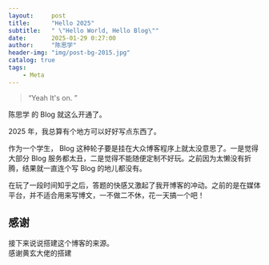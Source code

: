 ```yaml
---
layout:     post
title:      "Hello 2025"
subtitle:   " \"Hello World, Hello Blog\""
date:       2025-01-29 0:27:00
author:     "陈思学"
header-img: "img/post-bg-2015.jpg"
catalog: true
tags:
    - Meta
---
```


> “Yeah It's on. ”


陈思学 的 Blog 就这么开通了。



2025 年，我总算有个地方可以好好写点东西了。


作为一个学生， Blog 这种轮子要是挂在大众博客程序上就太没意思了。一是觉得大部分 Blog 服务都太丑，二是觉得不能随便定制不好玩。之前因为太懒没有折腾，结果就一直连个写 Blog 的地儿都没有。

在玩了一段时间知乎之后，答题的快感又激起了我开博客的冲动。之前的是在媒体平台，并不适合用来写博文，一不做二不休，花一天搞一个吧！




## 感谢

接下来说说搭建这个博客的来源。  
感谢黄玄大佬的搭建
       
